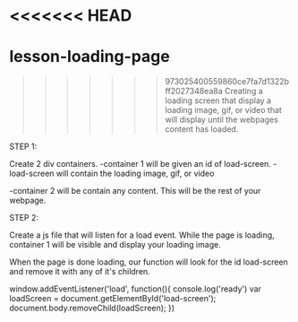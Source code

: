 <<<<<<< HEAD
=======
# lesson-loading-page

>>>>>>> 973025400559860ce7fa7d1322bff2027348ea8a
Creating a loading screen that display a loading image, gif, or video that will display until the
webpages content has loaded.

STEP 1:

Create 2 div containers.
-container 1 will be given an id of load-screen.
-load-screen will contain the loading image, gif, or video

-container 2 will be contain any content.  This will be the rest of your webpage.

STEP 2:

Create a js file that will listen for a load event.
While the page is loading, container 1 will be visible
and display your loading image.

When the page is done loading,
our function will look for the id load-screen
and remove it with any of it's children.

window.addEventListener('load', function(){
  console.log('ready')
  var loadScreen = document.getElementById('load-screen');
  document.body.removeChild(loadScreen);
})

